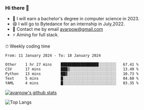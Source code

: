 ### Hi there 👋
<!--I have been a GitHub member for [![Years Badge](https://badges.pufler.dev/years/avarpow)](https://badges.pufler.dev)-->
- 🌱 I will earn a bachelor's degree in computer science in 2023.
- 😄 I will go to Bytedance for an internship in July,2022.
- 💬 Contact me by email avarpow@gmail.com
- ⚡ Aiming for full stack.

<!--💻 Coding Activity Logging

[![Commits Badge](https://badges.pufler.dev/commits/weekly/avarpow)](https://badges.pufler.dev)-->

⏱ Weekly coding time
<!--START_SECTION:waka-->

```txt
From: 11 January 2024 - To: 18 January 2024

Other    1 hr 27 mins    █████████████████░░░░░░░░   67.41 %
CSV      17 mins         ███▒░░░░░░░░░░░░░░░░░░░░░   13.49 %
Python   13 mins         ██▓░░░░░░░░░░░░░░░░░░░░░░   10.73 %
Text     5 mins          █░░░░░░░░░░░░░░░░░░░░░░░░   04.60 %
YAML     4 mins          █░░░░░░░░░░░░░░░░░░░░░░░░   03.35 %
```

<!--END_SECTION:waka-->

[![avarpow's github stats](https://github-readme-stats.vercel.app/api?username=avarpow&count_private=true&show_icons=true&hide=issues&hide_border=true)](https://github.com/anuraghazra/github-readme-stats)

![Top Langs](https://github-readme-stats.vercel.app/api/top-langs/?username=avarpow&layout=compact&hide_border=true) 
<!--[![avarpow's wakatime stats](https://github-readme-stats.vercel.app/api/wakatime?username=avarpow)](https://github.com/anuraghazra/github-readme-stats)-->
